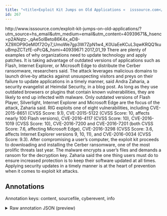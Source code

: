 ```yaml
---
title: "<title>Exploit Kit Jumps on Old Applications «  isssource.com</title>"
id: 267
---
```


<title>Exploit Kit Jumps on Old Applications «  isssource.com</title>
<source> http://www.isssource.com/exploit-kit-jumps-on-old-applications/?utm_source=hs_email&utm_medium=email&utm_content=40939671&_hsenc=p2ANqtz-_qAe5oIBeto86K4x_eD8-XZ9XOP9GeM0f72Oy7_UmoWe7gp3W7ZpN1w4_K0UaEeKCuL3qwKRQQ1kuuBmpZCTzfE-oPcQ&_hsmi=40939671 </source>
<date> 2017_01_19 </date>
<text>
There are plenty of examples of why organizations need to update technology and apply patches.
It is taking advantage of outdated versions of applications such as Flash, Internet Explorer, or Microsoft Edge to distribute the Cerber ransomware, researchers said.
The attack leverages malicious domains to launch drive-by attacks against unsuspecting visitors and preys on their failure to update applications in a timely manner, said Andra Zaharia, a security evangelist at Heimdal Security, in a blog post.
As long as they use outdated browsers or plugins that contain known vulnerabilities, they are likely to end up infected with malware.
Only outdated versions of Flash Player, Silverlight, Internet Explorer and Microsoft Edge are the focus of the attack, Zaharia said.
RIG exploits one of eight vulnerabilities, including CVE-2015-8651 (CVSS Score: 9.1), CVE-2015-5122 (CVSS Score: 10, affects nearly 100 Flash versions), CVE-2016-4117 (CVSS Score: 10), CVE-2016-1019 (CVSS Score: 10), CVE-2016-7200 and CVE-2016-7201 (both CVSS Score: 7.6, affecting Microsoft Edge), CVE-2016-3298 (CVSS Score: 3.6, affects Internet Explorer versions 9, 10, 11), and CVE-2016-0034 (CVSS Score: 9.3).
After compromising a user’s computer, the exploit kit proceeds to downloading and installing the Cerber ransomware, one of the most prolific threats last year.
The malware encrypts a user’s files and demands a ransom for the decryption key.
Zaharia said the one thing users must do to ensure increased protection is to keep their software updated at all times.
Applying security updates in a timely manner is at the heart of prevention when it comes to exploit kit attacks.
</text>



## Annotations

Annotation keys: content, sourcefile, cyberevent, info

<details>
<summary>Raw annotation JSON (preview)</summary>

```json
{
  "content": "There are plenty of examples of why organizations need to update technology and apply patches. It is taking advantage of outdated versions of applications such as Flash, Internet Explorer, or Microsoft Edge to distribute the Cerber ransomware, researchers said. The attack leverages malicious domains to launch drive-by attacks against unsuspecting visitors and preys on their failure to update applications in a timely manner, said Andra Zaharia, a security evangelist at Heimdal Security, in a blog post. As long as they use outdated browsers or plugins that contain known vulnerabilities, they are likely to end up infected with malware. Only outdated versions of Flash Player, Silverlight, Internet Explorer and Microsoft Edge are the focus of the attack, Zaharia said. RIG exploits one of eight vulnerabilities, including CVE-2015-8651 (CVSS Score: 9.1), CVE-2015-5122 (CVSS Score: 10, affects nearly 100 Flash versions), CVE-2016-4117 (CVSS Score: 10), CVE-2016-1019 (CVSS Score: 10), CVE-2016-7200 and CVE-2016-7201 (both CVSS Score: 7.6, affecting Microsoft Edge), CVE-2016-3298 (CVSS Score: 3.6, affects Internet Explorer versions 9, 10, 11), and CVE-2016-0034 (CVSS Score: 9.3). After compromising a user\u2019s computer, the exploit kit proceeds to downloading and installing the Cerber ransomware, one of the most prolific threats last year. The malware encrypts a user\u2019s files and demands a ransom for the decryption key. Zaharia said the one thing users must do to ensure increased protection is to keep their software updated at all times. Applying security updates in a timely manner is at the heart of prevention when it comes to exploit kit attacks.",
  "sourcefile": "267.txt",
  "cyberevent": {
    "hopper": [
      {
        "index": 0,
        "relation": "Same",
        "events": [
          {
            "index": "E1",
            "type": "Vulnerability-related",
            "realis": "Actual",
            "nugget": {
              "startOffset": 256,
              "index": "T1",
              "endOffset": 260,
              "text": "said"
            },
            "argument": [
              {
                "index": "T2",
                "text": "outdated versions",
                "endOffset": 138,
                "role": {
                  "type": "Vulnerability"
                },
                "startOffset": 121,
                "type": "Vulnerability"
              },
              {
                "index": "T3",
                "external_reference": {
                  "wikidataid": "Q165658"
                },
                "endOffset": 168,
                "role": {
                  "type": "Vulnerable_System"
                },
                "text": "Flash",
                "startOffset": 163,
                "type": "Software"
              },
              {
                "index": "T4",
                "external_reference": {
                  "wikidataid": "Q1575"
                },
                "endOffset": 187,
                "role": {
                  "type": "Vulnerable_System"
                },
                "text": "Internet Explorer",
                "startOffset": 170,
                "type": "Software"
              },
              {
                "index": "T5",
                "external_reference": {
                  "wikidataid": "Q18698690"
                },
                "endOffset": 206,
                "role": {
                  "type": "Vulnerable_System"
                },
                "text": "Microsoft Edge",
                "startOffset": 192,
                "type": "Software"
              },
              {
                "index": "T6",
                "text": "distribute the Cerber ransomware",
                "endOffset": 242,
                "role": {
                  "CAPEC-Meta": "Flooding",
                  "type": "Capabilities",
                  "confidence": 0.8643354773521423
                },
                "startOffset": 210,
```
</details>
